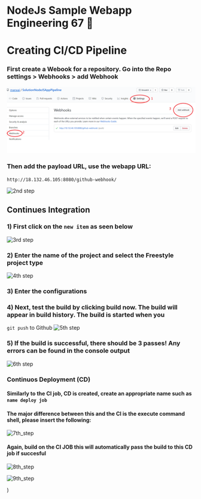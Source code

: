 # NodeJs Sample Webapp Engineering 67 :taco:

# Creating CI/CD Pipeline


### First create a Webook for a repository. Go into the Repo settings > Webhooks > add Webhook
![1st step](images/1st%20step.png)
### Then add the payload URL, use the webapp URL:
```http://18.132.46.105:8080/github-webhook/```



![2nd step](images/2nd%20step.png)

## Continues Integration 

### 1) First click on the ```new item``` as seen below 
![3rd step](images/3rd%20step.png)

### 2) Enter the name of the project and select the Freestyle project type
![4th step](images/4th%20step.png)

### 3) Enter the configurations 

### 4) Next, test the build by clicking build now. The build will appear in build history. The build is started when you 
```git push``` to Github 
![5th step](images/5th%20step.png)

### 5) If the build is successful, there should be 3 passes! Any errors can be found in the console output
![6th step](images/6th%20step.png)

### Continuos Deployment (CD) 
#### Similarly to the CI job, CD is created, create an appropriate name such as ```name deploy job```

#### The major difference between this and the CI is the execute command shell, please insert the following: 
![7th_step](images/7th%20step.png)

#### Again, build on the __CI JOB__ this will automatically pass the build to this CD job if succesful
![8th_step](images/8th%20step.png)

![9th_step](images/9th%20step.png)



)
